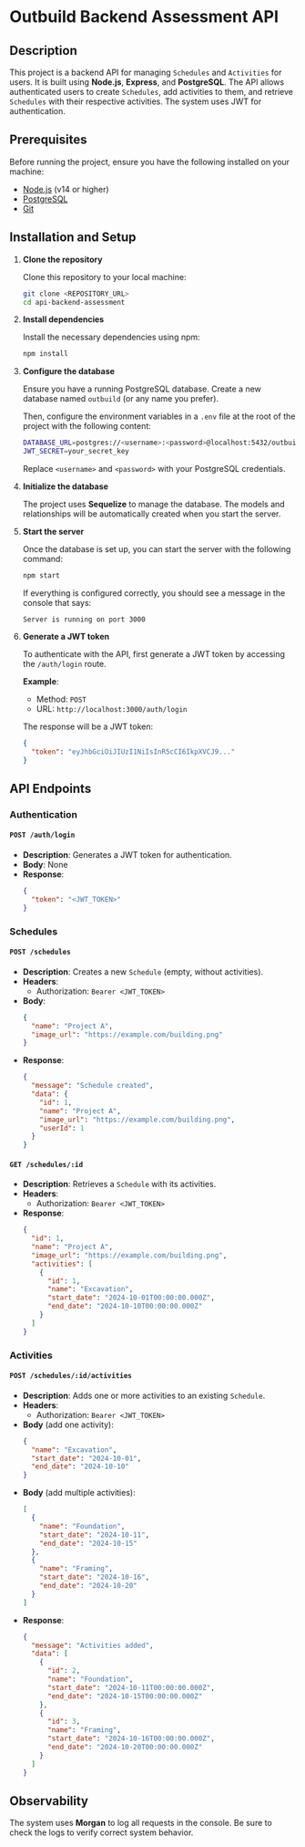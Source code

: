 # Outbuild Backend Assessment API

## Description

This project is a backend API for managing `Schedules` and `Activities` for users. It is built using **Node.js**, **Express**, and **PostgreSQL**. The API allows authenticated users to create `Schedules`, add activities to them, and retrieve `Schedules` with their respective activities. The system uses JWT for authentication.

## Prerequisites

Before running the project, ensure you have the following installed on your machine:

- [Node.js](https://nodejs.org/) (v14 or higher)
- [PostgreSQL](https://www.postgresql.org/)
- [Git](https://git-scm.com/)

## Installation and Setup

1. **Clone the repository**

   Clone this repository to your local machine:

   ```bash
   git clone <REPOSITORY_URL>
   cd api-backend-assessment
   ```

2. **Install dependencies**

   Install the necessary dependencies using npm:

   ```bash
   npm install
   ```

3. **Configure the database**

   Ensure you have a running PostgreSQL database. Create a new database named `outbuild` (or any name you prefer).

   Then, configure the environment variables in a `.env` file at the root of the project with the following content:

   ```bash
   DATABASE_URL=postgres://<username>:<password>@localhost:5432/outbuild
   JWT_SECRET=your_secret_key
   ```

   Replace `<username>` and `<password>` with your PostgreSQL credentials.

4. **Initialize the database**

   The project uses **Sequelize** to manage the database. The models and relationships will be automatically created when you start the server.

5. **Start the server**

   Once the database is set up, you can start the server with the following command:

   ```bash
   npm start
   ```

   If everything is configured correctly, you should see a message in the console that says:

   ```
   Server is running on port 3000
   ```

6. **Generate a JWT token**

   To authenticate with the API, first generate a JWT token by accessing the `/auth/login` route.

   **Example**:

   - Method: `POST`
   - URL: `http://localhost:3000/auth/login`

   The response will be a JWT token:

   ```json
   {
     "token": "eyJhbGciOiJIUzI1NiIsInR5cCI6IkpXVCJ9..."
   }
   ```

## API Endpoints

### Authentication

#### `POST /auth/login`

- **Description**: Generates a JWT token for authentication.
- **Body**: None
- **Response**:
  ```json
  {
    "token": "<JWT_TOKEN>"
  }
  ```

### Schedules

#### `POST /schedules`

- **Description**: Creates a new `Schedule` (empty, without activities).
- **Headers**:
  - Authorization: `Bearer <JWT_TOKEN>`
- **Body**:
  ```json
  {
    "name": "Project A",
    "image_url": "https://example.com/building.png"
  }
  ```
- **Response**:
  ```json
  {
    "message": "Schedule created",
    "data": {
      "id": 1,
      "name": "Project A",
      "image_url": "https://example.com/building.png",
      "userId": 1
    }
  }
  ```

#### `GET /schedules/:id`

- **Description**: Retrieves a `Schedule` with its activities.
- **Headers**:
  - Authorization: `Bearer <JWT_TOKEN>`
- **Response**:
  ```json
  {
    "id": 1,
    "name": "Project A",
    "image_url": "https://example.com/building.png",
    "activities": [
      {
        "id": 1,
        "name": "Excavation",
        "start_date": "2024-10-01T00:00:00.000Z",
        "end_date": "2024-10-10T00:00:00.000Z"
      }
    ]
  }
  ```

### Activities

#### `POST /schedules/:id/activities`

- **Description**: Adds one or more activities to an existing `Schedule`.
- **Headers**:
  - Authorization: `Bearer <JWT_TOKEN>`
- **Body** (add one activity):
  ```json
  {
    "name": "Excavation",
    "start_date": "2024-10-01",
    "end_date": "2024-10-10"
  }
  ```
- **Body** (add multiple activities):
  ```json
  [
    {
      "name": "Foundation",
      "start_date": "2024-10-11",
      "end_date": "2024-10-15"
    },
    {
      "name": "Framing",
      "start_date": "2024-10-16",
      "end_date": "2024-10-20"
    }
  ]
  ```
- **Response**:
  ```json
  {
    "message": "Activities added",
    "data": [
      {
        "id": 2,
        "name": "Foundation",
        "start_date": "2024-10-11T00:00:00.000Z",
        "end_date": "2024-10-15T00:00:00.000Z"
      },
      {
        "id": 3,
        "name": "Framing",
        "start_date": "2024-10-16T00:00:00.000Z",
        "end_date": "2024-10-20T00:00:00.000Z"
      }
    ]
  }
  ```

## Observability

The system uses **Morgan** to log all requests in the console. Be sure to check the logs to verify correct system behavior.
